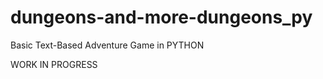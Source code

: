 # dungeons-and-more-dungeons_py
Basic Text-Based Adventure Game in PYTHON

WORK IN PROGRESS
 
<!--Delta Corps Priests 1-->
